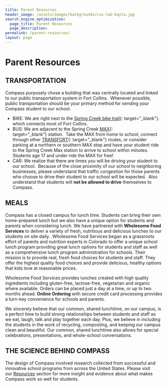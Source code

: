 ```yaml
---
title: Parent Resources
header_image: /assets/images/backgrounds/csu-lab-kayla.jpg
search_engine_optimization:
  page_title: Parent Resources
  page_description:
permalink: /parent-resources/
layout: page
---
```


# Parent Resources

## TRANSPORTATION

Compass purposely chose a building that was centrally located and linked to our public transportation system in Fort Collins.&nbsp; Whenever possible, public transportation should be your primary method for sending your Compass student to our school.

* BIKE: We are right next to the&nbsp;[Spring Creek bike trail](https://www.fcgov.com/bicycling/pdf/bike-map-front.pdf){: target="_blank"}. which connects most of Fort Collins.
* BUS: We are adjacent to the Spring Creek&nbsp;[MAX](http://www.ridetransfort.com/max){: target="_blank"}&nbsp;station.&nbsp; Take the MAX from home to school, connect through other&nbsp;[TRANSFORT](http://www.ridetransfort.com/){: target="_blank"}&nbsp;routes, or consider parking at a northern or southern MAX stop and have your student ride to the Spring Creek Max station to arrive to school within minutes. Students age 17 and under ride the MAX for free!
* CAR: We realize that there are times you will be driving your student to our school.&nbsp; Because of the close proximity of our school to neighboring businesses, please understand that traffic congestion for those parents who choose to drive their student to our school will be expected.&nbsp; Also understand that students will **not be allowed to drive**&nbsp;themselves to Compass.&nbsp;

## MEALS

Compass has a closed campus for lunch time. Students can bring their own home-prepared lunch but we also have a unique option for students and parents when considering lunch. We have partnered with **Wholesome Food Services** to deliver a variety of fresh, nutritious and delicious lunches to our students on site daily.&nbsp; Wholesome Food Services began as a grassroots effort of parents and nutrition experts in Colorado to offer a unique school lunch program providing great lunch options for students and staff as well as a comprehensive lunch program administration for schools. Their mission is to provide real, fresh food choices for students and staff. They offer the highest quality food choices and provide delicious, healthy options that kids love at reasonable prices.

Wholesome Food Services provides lunches created with high quality ingredients including gluten-free, lactose-free, vegetarian and organic where available. Orders can be placed just a day at a time, or up to two months ahead.&nbsp;**Online Ordering** with secure credit card processing provides a turn-key convenience for schools and parents.

We sincerely believe that our common, shared lunchtime, on our campus, is a perfect time to build strong relationships between students and staff as we eat, laugh, talk and play together each day. Plus, we believe in including the students in the work of recycling, composting, and keeping our campus clean and beautiful. Our common, shared lunchtime also allows for special celebrations, presentations, and whole-school conversations.

## THE SCIENCE BEHIND COMPASS

The design of Compass involved research collected from successful and innovative school programs from across the United States. Please visit our&nbsp;[Resources](/resources/)&nbsp;section for more insight and evidence about what makes Compass work so well for students.